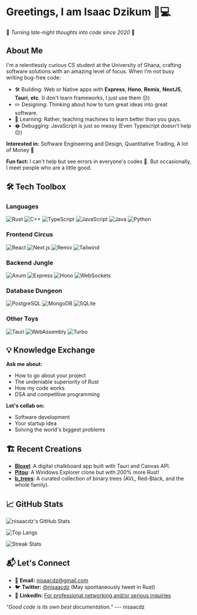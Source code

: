 # Greetings, I am Isaac Dzikum 👑💻

🚀 *Turning late-night thoughts into code since 2020* 🚀

## About Me
I'm a relentlessly curious CS student at the University of Ghana, crafting software solutions with an amazing level of focus.  When I'm not busy writing bug-free code:

- 🛠️ Building: Web or Native apps with **Express**, **Hono**, **Remix**, **NextJS**, **Tauri**, **etc**. (I don't learn frameworks, I just use them 😔)
- ✏️ Designing: Thinking about how to turn great ideas into great software.
- 🤖 Learning: Rather, teaching machines to learn better than you guys.
- � Debugging: JavaScript is just so messy (Even Typescript doesn't help 😔)

**Interested in:** Software Engineering and Design, Quantitative Trading, A lot of Money 🤑

**Fun fact:** I can't help but see errors in everyone's codes 🤷. But occasionally, I meet people who are a little good.

## 🛠️ Tech Toolbox

### **Languages**
![Rust](https://img.shields.io/badge/-Rust-000000?style=flat&logo=rust)
![C++](https://img.shields.io/badge/-C++-00599C?logo=cplusplus)
![TypeScript](https://img.shields.io/badge/-TypeScript-3178C6?logo=typescript)
![JavaScript](https://img.shields.io/badge/-JavaScript-F7DF1E?logo=javascript&logoColor=black)
![Java](https://img.shields.io/badge/-Java-007396?logo=java&logoColor=white)
![Python](https://img.shields.io/badge/-Python-3776AB?logo=python)

### **Frontend Circus**
![React](https://img.shields.io/badge/-React-61DAFB?logo=react)
![Next.js](https://img.shields.io/badge/-Next.js-000000?logo=next.js)
![Remix](https://img.shields.io/badge/-Remix-000000?logo=remix)
![Tailwind](https://img.shields.io/badge/-Tailwind-06B6D4?logo=tailwind-css)

### **Backend Jungle**
![Axum](https://img.shields.io/badge/-Axum-FF1B2D?logo=rust)
![Express](https://img.shields.io/badge/-Express-000000?logo=express)
![Hono](https://img.shields.io/badge/-Hono-FF4F64?logo=hono)
![WebSockets](https://img.shields.io/badge/-WebSockets-010101?logo=websocket)

### **Database Dungeon**
![PostgreSQL](https://img.shields.io/badge/-PostgreSQL-4169E1?logo=postgresql)
![MongoDB](https://img.shields.io/badge/-MongoDB-47A248?logo=mongodb)
![SQLite](https://img.shields.io/badge/-SQLite-003B57?logo=sqlite)

### **Other Toys**
![Tauri](https://img.shields.io/badge/-Tauri-FFC131?logo=tauri)
![WebAssembly](https://img.shields.io/badge/-Wasm-654FF0?logo=webassembly)
![Turbo](https://img.shields.io/badge/-Turbo-FF0000?logo=turborepo)

## 💡 Knowledge Exchange
**Ask me about:**
- How to go about your project
- The undeniable superiority of Rust
- How my code works
- DSA and competitive programming

**Let's collab on:**
- Software development
- Your startup idea
- Solving the world's biggest problems

## 🏗️ Recent Creations
- [**Bloxel**](https://github.com/nisaacdz/bloxel):  A digital chalkboard app built with Tauri and Canvas API.
- [**Pitou**](https://github.com/nisaacdz/pitou): A Windows Explorer clone but with 200% more Rust!
- [**b_trees**](https://github.com/nisaacdz/b_trees):  A curated collection of binary trees (AVL, Red-Black, and the whole family).

## 📈 GitHub Stats
![nisaacdz's GitHub Stats](https://github-readme-stats.vercel.app/api?username=nisaacdz&show_icons=true&theme=radical&hide_title=true)

![Top Langs](https://github-readme-stats.vercel.app/api/top-langs/?username=nisaacdz&layout=compact&theme=radical)

![Streak Stats](https://github-readme-streak-stats.herokuapp.com/?user=nisaacdz&theme=radical)

## 📬 Let's Connect
- 💌 **Email:** [nisaacdz@gmail.com](mailto:nisaacdz@gmail.com)
- 🐦 **Twitter:** [@nisaacdz](https://twitter.com/nisaacdz) (May spontaneously tweet in Rust)
- 💼 **LinkedIn:** [For professional networking and/or serious inquiries](https://linkedin.com/in/nisaacdz)

*"Good code is its own best documentation."*
--- nisaacdz
